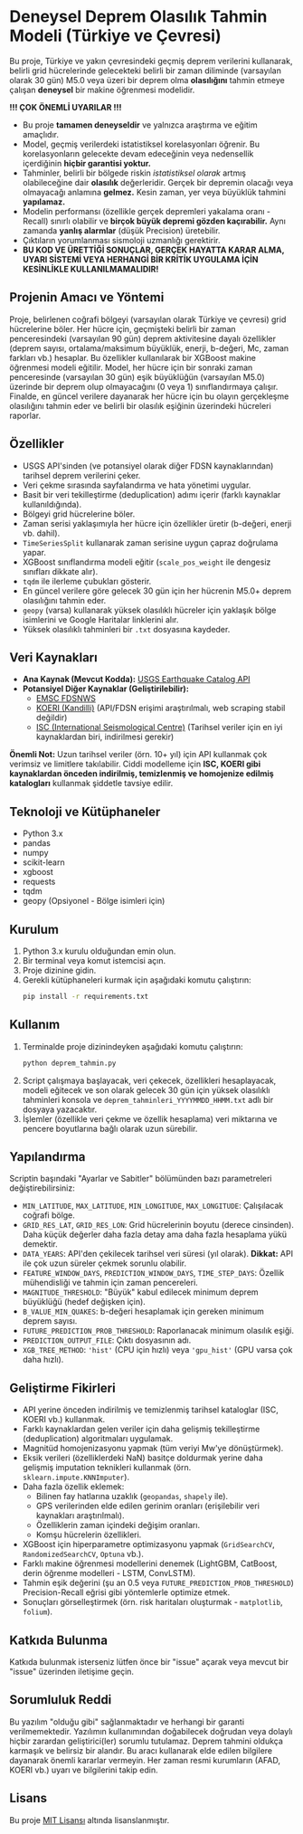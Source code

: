 # Deneysel Deprem Olasılık Tahmin Modeli (Türkiye ve Çevresi)

Bu proje, Türkiye ve yakın çevresindeki geçmiş deprem verilerini kullanarak, belirli grid hücrelerinde gelecekteki belirli bir zaman diliminde (varsayılan olarak 30 gün) M5.0 veya üzeri bir deprem olma **olasılığını** tahmin etmeye çalışan **deneysel** bir makine öğrenmesi modelidir.

**!!! ÇOK ÖNEMLİ UYARILAR !!!**

*   Bu proje **tamamen deneyseldir** ve yalnızca araştırma ve eğitim amaçlıdır.
*   Model, geçmiş verilerdeki istatistiksel korelasyonları öğrenir. Bu korelasyonların gelecekte devam edeceğinin veya nedensellik içerdiğinin **hiçbir garantisi yoktur.**
*   Tahminler, belirli bir bölgede riskin *istatistiksel olarak* artmış olabileceğine dair **olasılık** değerleridir. Gerçek bir depremin olacağı veya olmayacağı anlamına **gelmez.** Kesin zaman, yer veya büyüklük tahmini **yapılamaz.**
*   Modelin performansı (özellikle gerçek depremleri yakalama oranı - Recall) sınırlı olabilir ve **birçok büyük depremi gözden kaçırabilir.** Aynı zamanda **yanlış alarmlar** (düşük Precision) üretebilir.
*   Çıktıların yorumlanması sismoloji uzmanlığı gerektirir.
*   **BU KOD VE ÜRETTİĞİ SONUÇLAR, GERÇEK HAYATTA KARAR ALMA, UYARI SİSTEMİ VEYA HERHANGİ BİR KRİTİK UYGULAMA İÇİN KESİNLİKLE KULLANILMAMALIDIR!**

## Projenin Amacı ve Yöntemi

Proje, belirlenen coğrafi bölgeyi (varsayılan olarak Türkiye ve çevresi) grid hücrelerine böler. Her hücre için, geçmişteki belirli bir zaman penceresindeki (varsayılan 90 gün) deprem aktivitesine dayalı özellikler (deprem sayısı, ortalama/maksimum büyüklük, enerji, b-değeri, Mc, zaman farkları vb.) hesaplar. Bu özellikler kullanılarak bir XGBoost makine öğrenmesi modeli eğitilir. Model, her hücre için bir sonraki zaman penceresinde (varsayılan 30 gün) eşik büyüklüğün (varsayılan M5.0) üzerinde bir deprem olup olmayacağını (0 veya 1) sınıflandırmaya çalışır. Finalde, en güncel verilere dayanarak her hücre için bu olayın gerçekleşme olasılığını tahmin eder ve belirli bir olasılık eşiğinin üzerindeki hücreleri raporlar.

## Özellikler

*   USGS API'sinden (ve potansiyel olarak diğer FDSN kaynaklarından) tarihsel deprem verilerini çeker.
*   Veri çekme sırasında sayfalandırma ve hata yönetimi uygular.
*   Basit bir veri tekilleştirme (deduplication) adımı içerir (farklı kaynaklar kullanıldığında).
*   Bölgeyi grid hücrelerine böler.
*   Zaman serisi yaklaşımıyla her hücre için özellikler üretir (b-değeri, enerji vb. dahil).
*   `TimeSeriesSplit` kullanarak zaman serisine uygun çapraz doğrulama yapar.
*   XGBoost sınıflandırma modeli eğitir (`scale_pos_weight` ile dengesiz sınıfları dikkate alır).
*   `tqdm` ile ilerleme çubukları gösterir.
*   En güncel verilere göre gelecek 30 gün için her hücrenin M5.0+ deprem olasılığını tahmin eder.
*   `geopy` (varsa) kullanarak yüksek olasılıklı hücreler için yaklaşık bölge isimlerini ve Google Haritalar linklerini alır.
*   Yüksek olasılıklı tahminleri bir `.txt` dosyasına kaydeder.

## Veri Kaynakları

*   **Ana Kaynak (Mevcut Kodda):** [USGS Earthquake Catalog API](https://earthquake.usgs.gov/fdsnws/event/1/)
*   **Potansiyel Diğer Kaynaklar (Geliştirilebilir):**
    *   [EMSC FDSNWS](https://www.seismicportal.eu/fdsnws/event/1/)
    *   [KOERI (Kandilli)](http://www.koeri.boun.edu.tr/scripts/lst0.asp) (API/FDSN erişimi araştırılmalı, web scraping stabil değildir)
    *   [ISC (International Seismological Centre)](http://www.isc.ac.uk/iscbulletin/) (Tarihsel veriler için en iyi kaynaklardan biri, indirilmesi gerekir)

**Önemli Not:** Uzun tarihsel veriler (örn. 10+ yıl) için API kullanmak çok verimsiz ve limitlere takılabilir. Ciddi modelleme için **ISC, KOERI gibi kaynaklardan önceden indirilmiş, temizlenmiş ve homojenize edilmiş katalogları** kullanmak şiddetle tavsiye edilir.

## Teknoloji ve Kütüphaneler

*   Python 3.x
*   pandas
*   numpy
*   scikit-learn
*   xgboost
*   requests
*   tqdm
*   geopy (Opsiyonel - Bölge isimleri için)

## Kurulum

1.  Python 3.x kurulu olduğundan emin olun.
2.  Bir terminal veya komut istemcisi açın.
3.  Proje dizinine gidin.
4.  Gerekli kütüphaneleri kurmak için aşağıdaki komutu çalıştırın:
    ```bash
    pip install -r requirements.txt
    ```

## Kullanım

1.  Terminalde proje dizinindeyken aşağıdaki komutu çalıştırın:
    ```bash
    python deprem_tahmin.py
    ```
2.  Script çalışmaya başlayacak, veri çekecek, özellikleri hesaplayacak, modeli eğitecek ve son olarak gelecek 30 gün için yüksek olasılıklı tahminleri konsola ve `deprem_tahminleri_YYYYMMDD_HHMM.txt` adlı bir dosyaya yazacaktır.
3.  İşlemler (özellikle veri çekme ve özellik hesaplama) veri miktarına ve pencere boyutlarına bağlı olarak uzun sürebilir.

## Yapılandırma

Scriptin başındaki "Ayarlar ve Sabitler" bölümünden bazı parametreleri değiştirebilirsiniz:

*   `MIN_LATITUDE`, `MAX_LATITUDE`, `MIN_LONGITUDE`, `MAX_LONGITUDE`: Çalışılacak coğrafi bölge.
*   `GRID_RES_LAT`, `GRID_RES_LON`: Grid hücrelerinin boyutu (derece cinsinden). Daha küçük değerler daha fazla detay ama daha fazla hesaplama yükü demektir.
*   `DATA_YEARS`: API'den çekilecek tarihsel veri süresi (yıl olarak). **Dikkat:** API ile çok uzun süreler çekmek sorunlu olabilir.
*   `FEATURE_WINDOW_DAYS`, `PREDICTION_WINDOW_DAYS`, `TIME_STEP_DAYS`: Özellik mühendisliği ve tahmin için zaman pencereleri.
*   `MAGNITUDE_THRESHOLD`: "Büyük" kabul edilecek minimum deprem büyüklüğü (hedef değişken için).
*   `B_VALUE_MIN_QUAKES`: b-değeri hesaplamak için gereken minimum deprem sayısı.
*   `FUTURE_PREDICTION_PROB_THRESHOLD`: Raporlanacak minimum olasılık eşiği.
*   `PREDICTION_OUTPUT_FILE`: Çıktı dosyasının adı.
*   `XGB_TREE_METHOD`: `'hist'` (CPU için hızlı) veya `'gpu_hist'` (GPU varsa çok daha hızlı).

## Geliştirme Fikirleri

*   API yerine önceden indirilmiş ve temizlenmiş tarihsel kataloglar (ISC, KOERI vb.) kullanmak.
*   Farklı kaynaklardan gelen veriler için daha gelişmiş tekilleştirme (deduplication) algoritmaları uygulamak.
*   Magnitüd homojenizasyonu yapmak (tüm veriyi Mw'ye dönüştürmek).
*   Eksik verileri (özelliklerdeki NaN) basitçe doldurmak yerine daha gelişmiş imputation teknikleri kullanmak (örn. `sklearn.impute.KNNImputer`).
*   Daha fazla özellik eklemek:
    *   Bilinen fay hatlarına uzaklık (`geopandas`, `shapely` ile).
    *   GPS verilerinden elde edilen gerinim oranları (erişilebilir veri kaynakları araştırılmalı).
    *   Özelliklerin zaman içindeki değişim oranları.
    *   Komşu hücrelerin özellikleri.
*   XGBoost için hiperparametre optimizasyonu yapmak (`GridSearchCV`, `RandomizedSearchCV`, `Optuna` vb.).
*   Farklı makine öğrenmesi modellerini denemek (LightGBM, CatBoost, derin öğrenme modelleri - LSTM, ConvLSTM).
*   Tahmin eşik değerini (şu an 0.5 veya `FUTURE_PREDICTION_PROB_THRESHOLD`) Precision-Recall eğrisi gibi yöntemlerle optimize etmek.
*   Sonuçları görselleştirmek (örn. risk haritaları oluşturmak - `matplotlib`, `folium`).

## Katkıda Bulunma

Katkıda bulunmak isterseniz lütfen önce bir "issue" açarak veya mevcut bir "issue" üzerinden iletişime geçin.

## Sorumluluk Reddi

Bu yazılım "olduğu gibi" sağlanmaktadır ve herhangi bir garanti verilmemektedir. Yazılımın kullanımından doğabilecek doğrudan veya dolaylı hiçbir zarardan geliştirici(ler) sorumlu tutulamaz. Deprem tahmini oldukça karmaşık ve belirsiz bir alandır. Bu aracı kullanarak elde edilen bilgilere dayanarak önemli kararlar vermeyin. Her zaman resmi kurumların (AFAD, KOERI vb.) uyarı ve bilgilerini takip edin.

## Lisans

Bu proje [MIT Lisansı](https://opensource.org/licenses/MIT) altında lisanslanmıştır.

